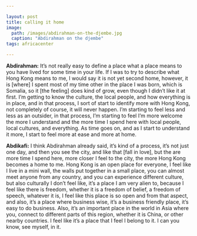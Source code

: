 ```yaml
---

layout: post
title: calling it home
image:
  path: /images/abdirahman-on-the-djembe.jpg
  caption: "Abdirahman on the djembe"
tags: africacenter

---
```


**Abdirahman:** It’s not really easy to define a place what a place means to you have lived for some time in your life. If I was to try to describe what Hong Kong means to me, I would say it is not yet second home, however, it is [where] I spent most of my time other in the place I was born, which is Somalia, so it [the feeling] does kind of grow, even though I didn’t like it at first. I’m getting to know the culture, the local people, and how everything is in place, and in that process, I sort of start to identify more with Hong Kong, not completely of course, it will never happen. I’m starting to feel less and less as an outsider, in that process, I’m starting to feel I’m more welcome the more I understand and the more time I spend here with local people, local cultures, and everything. As time goes on, and as I start to understand it more, I start to feel more at ease and more at home. 

**Abdikafi:** I think Abdirahman already said, it’s kind of a process, it’s not just one day, and then you see the city, and like that [fall in love], but the are more time I spend here, more closer I feel to the city, the more Hong Kong becomes a home to me. Hong Kong is an open place for everyone, I feel like I live in a mini wall, the walls put together in a small place, you can almost meet anyone from any country, and you can experience different culture, but also culturally I don’t feel like, it’s a place I am very alien to, because I feel like there is freedom, whether it is a freedom of belief, a freedom of speech, whatever it is, I feel like this place is so open and from that aspect, and also, it’s a place where business wise, it’s a business friendly place, it’s easy to do business. Also, it’s an important place in the world in Asia where you, connect to different parts of this region, whether it is China, or other nearby countries. I feel like it’s a place that I feel I belong to it. I can you know, see myself, in it. 

